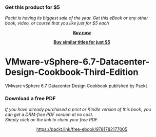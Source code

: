 
### Get this product for $5

<i>Packt is having its biggest sale of the year. Get this eBook or any other book, video, or course that you like just for $5 each</i>


<b><p align='center'>[Buy now](https://packt.link/9781785283468)</p></b>


<b><p align='center'>[Buy similar titles for just $5](https://subscription.packtpub.com/search)</p></b>


# VMware-vSphere-6.7-Datacenter-Design-Cookbook-Third-Edition
VMware vSphere 6.7 Datacenter Design Cookbook published by Packt
### Download a free PDF

 <i>If you have already purchased a print or Kindle version of this book, you can get a DRM-free PDF version at no cost.<br>Simply click on the link to claim your free PDF.</i>
<p align="center"> <a href="https://packt.link/free-ebook/9781782177005">https://packt.link/free-ebook/9781782177005 </a> </p>
